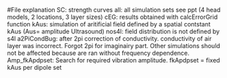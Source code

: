 #File explanation
SC: strength curves
all: all simulation sets see ppt (4 head models, 2 locations, 3 layer sizes)
cEG: results obtained with calcErrorGrid function
kAus: simulation of aritificial field defined by a spatial contstant kAus (Aus= amplitude Ultrasound)
nos4l: field distribution is not defined by s4l
a2PiCondBug: after 2pi correction of conductivity. conductivity of air layer was incorrect. Forgot 2pi for imaginairy part. Other simulations should not be affected because are ran without frequency dependence.
Amp_fkApdpset: Search for required vibration amplitude. fkApdpset = fixed kAus per dipole set